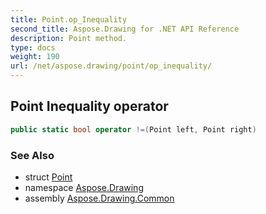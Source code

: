 ```yaml
---
title: Point.op_Inequality
second_title: Aspose.Drawing for .NET API Reference
description: Point method. 
type: docs
weight: 190
url: /net/aspose.drawing/point/op_inequality/
---
```

## Point Inequality operator

```csharp
public static bool operator !=(Point left, Point right)
```

### See Also

* struct [Point](../)
* namespace [Aspose.Drawing](../../point/)
* assembly [Aspose.Drawing.Common](../../../)


